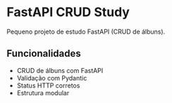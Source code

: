 # FastAPI CRUD Study

Pequeno projeto de estudo FastAPI (CRUD de álbuns).

## Funcionalidades

- CRUD de álbuns com FastAPI
- Validação com Pydantic
- Status HTTP corretos
- Estrutura modular
